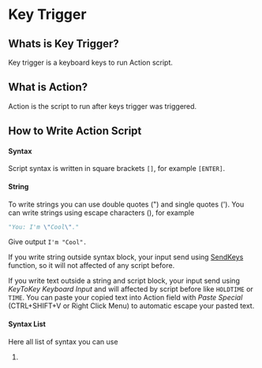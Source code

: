 # Key Trigger

## Whats is Key Trigger?

Key trigger is a keyboard keys to run Action script.

## What is Action?

Action is the script to run after keys trigger was triggered.

## How to Write Action Script

#### Syntax
Script syntax is written in square brackets `[]`, for example `[ENTER]`.

#### String
To write strings you can use double quotes (") and single quotes ('). You can write strings using escape characters (\), for example 
```python
"You: I'm \"Cool\"."
```
Give output `I'm "Cool".`

If you write string outside syntax block, your input send using [SendKeys](https://learn.microsoft.com/en-us/dotnet/api/system.windows.forms.sendkeys?view=windowsdesktop-7.0) function, so it will not affected of any script before.

If you write text outside a string and script block, your input send using _KeyToKey Keyboard Input_ and will affected by script before like `HOLDTIME` or `TIME`. You can paste your copied text into Action field with _Paste Special_ (CTRL+SHIFT+V or Right Click Menu) to automatic escape your pasted text. 

#### Syntax List
Here all list of syntax you can use

1. 
